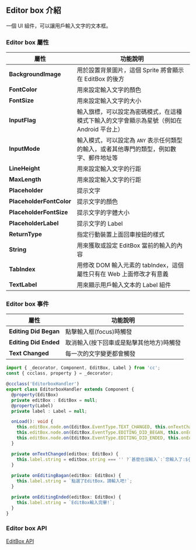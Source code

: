 
## **Editor box 介紹**

一個 UI 組件，可以讓用戶輸入文字的文本框。

### **Editor box 屬性**

| 屬性   | 功能說明 |
| --- | --- |
|**BackgroundImage**| 用於設置背景圖片，這個 Sprite 將會顯示在 EditBox 的後方 |
|**FontColor**| 用來設定輸入文字的顏色 |
|**FontSize**| 用來設定輸入文字的大小 |
|**InputFlag**| 輸入旗標，可以設定為密碼模式，在這種模式下輸入的文字會顯示為星號（例如在 Android 平台上） |
|**InputMode**| 輸入模式，可以設定為 `ANY` 表示任何類型的輸入，或者其他專門的類型，例如數字、郵件地址等 |
|**LineHeight**| 用來設定輸入文字的行距 |
|**MaxLength**| 用來設定輸入文字的行距 |
|**Placeholder**| 提示文字 |
|**PlaceholderFontColor**| 提示文字的顏色 |
|**PlaceholderFontSize**| 提示文字的字體大小 |
|**PlaceholderLabel**| 提示文字的 Label |
|**ReturnType**| 指定行動裝置上面回車按鈕的樣式 |
|**String**| 用來獲取或設定 EditBox 當前的輸入的內容 |
|**TabIndex**| 用修改 DOM 輸入元素的 tabIndex，這個屬性只有在 Web 上面修改才有意義 |
|**TextLabel**| 用來顯示用戶輸入文本的 Label 組件 |

### **Editor box 事件**

| 屬性   | 功能說明 |
| --- | --- |
|**Editing Did Began**| 點擊輸入框(focus)時觸發 |
|**Editing Did Ended**| 取消輸入(按下回車或是點擊其他地方)時觸發 |
|**Text Changed**| 每一次的文字變更都會觸發 |

```ts
import { _decorator, Component, EditBox, Label } from 'cc';
const { ccclass, property } = _decorator;

@ccclass('EditorboxHandler')
export class EditorboxHandler extends Component {
  @property(EditBox)
  private editBox : EditBox = null;
  @property(Label)
  private label : Label = null;

  onLoad(): void {
    this.editBox.node.on(EditBox.EventType.TEXT_CHANGED, this.onTextChanged);
    this.editBox.node.on(EditBox.EventType.EDITING_DID_BEGAN, this.onEditingBagan, this);
    this.editBox.node.on(EditBox.EventType.EDITING_DID_ENDED, this.onEditingEnded, this);
  }

  private onTextChanged(editbox: EditBox) {
    this.label.string = editbox.string === '' ?`甚麼也沒輸入`:`您輸入了:${editbox.string}`;
  }
  
  private onEditingBagan(editBox: EditBox) {
    this.label.string = `點選了EditBox，請輸入吧!`;
  }

  private onEditingEnded(editBox: EditBox) {
    this.label.string = `EditBox輸入完畢!`;
  }
}
```

### **Editor box API**

[EditBox API](https://docs.cocos.com/creator/3.6/api/zh/class/EditBox)